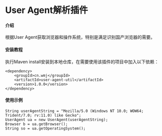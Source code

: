 # User Agent解析插件

#### 介绍
根据User Agent获取浏览器和操作系统，特别是满足识别国产浏览器的需要。


#### 安装教程

执行Maven install安装到本地仓库，在需要使用该插件的项目中加入以下依赖：

```
<dependency>
    <groupId>cn.wmj</groupId>
    <artifactId>user-agent-util</artifactId>
    <version>1.0.0</version>
</dependency>
```



#### 使用示例

```
String userAgentString = "Mozilla/5.0 (Windows NT 10.0; WOW64; Trident/7.0; rv:11.0) like Gecko";
UserAgent ua = new UserAgent(userAgentString);
Browser b = ua.getBrowser();
String so = ua.getOperatingSystem();
```



